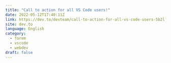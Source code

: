 ```yaml
---
title: "Call to action for all VS Code users!"
date: 2022-05-12T17:40:11Z
link: https://dev.to/devteam/call-to-action-for-all-vs-code-users-5b2l?utm_medium=RSS&utm_source=news.12bit.vn
site: dev.to
language: English
category:
  - forem
  - vscode
  - webdev
draft: false
---
```

